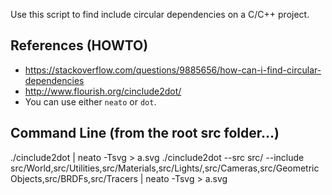 Use this script to find include circular dependencies on a C/C++ project.

## References (HOWTO)
- https://stackoverflow.com/questions/9885656/how-can-i-find-circular-dependencies
- http://www.flourish.org/cinclude2dot/
- You can use either `neato` or `dot`.

## Command Line (from the root src folder...)
./cinclude2dot | neato -Tsvg > a.svg
./cinclude2dot --src src/ --include src/World,src/Utilities,src/Materials,src/Lights/,src/Cameras,src/GeometricObjects,src/BRDFs,src/Tracers | neato -Tsvg > a.svg
